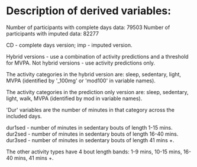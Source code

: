 
# Description of derived variables:


Number of participants with complete days data: 79503
Number of participants with imputed data: 82277


CD - complete days version; imp - imputed version.

Hybrid versions - use a combination of activity predictions and a threshold for MVPA.
Not hybrid versions - use activity predictions only.

The activity categories in the hybrid version are: sleep, sedentary, light, MVPA (identified by '_100mg' or 'mod100' in variable names).

The activity categories in the prediction only version are: sleep, sedentary, light, walk, MVPA (identified by mod in variable names).

'Dur' variables are the number of minutes in that category across the included days.

dur1sed - number of minutes in sedentary bouts of length 1-15 mins.
dur2sed - number of minutes in sedentary bouts of length 16-40 mins.
dur3sed - number of minutes in sedentary bouts of length 41 mins +.

The other activity types have 4 bout length bands: 1-9 mins, 10-15 mins, 16-40 mins, 41 mins +.









